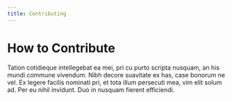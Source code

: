 ```yaml
---
title: Contributing
---
```

# How to Contribute


Tation cotidieque intellegebat ea mei, pri cu purto scripta nusquam, an his mundi commune vivendum. Nibh decore suavitate ex has, case bonorum ne vel. Ex legere facilis nominati pri, et tota illum persecuti mea, vim elit solum ad. Per eu nihil invidunt. Duo in nusquam fierent efficiendi.